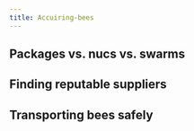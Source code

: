 ```yaml
---
title: Accuiring-bees
---
```



## Packages vs. nucs vs. swarms
## Finding reputable suppliers
## Transporting bees safely
